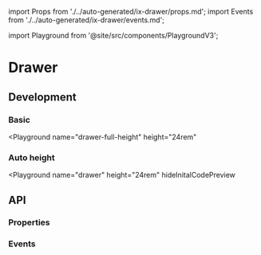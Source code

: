 import Props from './../auto-generated/ix-drawer/props.md';
import Events from './../auto-generated/ix-drawer/events.md';

import Playground from '@site/src/components/PlaygroundV3';

# Drawer

## Development

### Basic

<Playground
name="drawer-full-height"
height="24rem"
>
</Playground>

### Auto height

<Playground
name="drawer"
height="24rem"
hideInitalCodePreview
>
</Playground>

## API

### Properties

<Props />

### Events

<Events />
